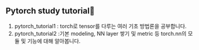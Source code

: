 ## Pytorch study tutorial🧐
1. pytorch_tutorial1 : torch로 tensor를 다루는 여러 기초 방법론을 공부합니다.
2. pytorch_tutorial2 :기본 modeling, NN layer 쌓기 및 metric 등 torch.nn의 모듈 및 기능에 대해 알아봅니다.